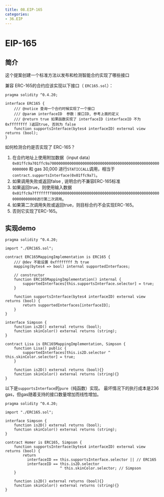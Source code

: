 ```yaml
---
title: 08.EIP-165
categories: 
- 36.EIP
---
```


# EIP-165

## 简介

这个提案创建一个标准方法以发布和检测智能合约实现了哪些接口

兼容 ERC-165的合约应该实现以下接口（ `ERC165.sol`）：

```solidity
pragma solidity ^0.4.20;

interface ERC165 {
    /// @notice 查询一个合约时候实现了一个接口
    /// @param interfaceID  参数：接口ID, 参考上面的定义
    /// @return true 如果函数实现了 interfaceID (interfaceID 不为 0xffffffff )返回true, 否则为 false
    function supportsInterface(bytes4 interfaceID) external view returns (bool);
}
```

如何检测合约是否实现了 ERC-165？

1. 在合约地址上使用附加数据（input data）`0x01ffc9a701ffc9a700000000000000000000000000000000000000000000000000000000` 和 gas 30,000 进行`STATICCALL`调用，相当于`contract.supportsInterface(0x01ffc9a7)`。
2. 如果调用失败或返回false , 说明合约不兼容ERC-165标准
3. 如果返回true，则使用输入数据`0x01ffc9a7ffffffff000000000000000000000000000000000000000000000000000000000000进行第二次调用`。
4. 如果第二次调用失败或返回true，则目标合约不会实现ERC-165。
5. 否则它实现了ERC-165。

## 实现demo

```solidity
pragma solidity ^0.4.20;

import "./ERC165.sol";

contract ERC165MappingImplementation is ERC165 {
    /// @dev 不能设置 0xffffffff 为 true
    mapping(bytes4 => bool) internal supportedInterfaces;

	// constructor
    function ERC165MappingImplementation() internal {
        supportedInterfaces[this.supportsInterface.selector] = true;
    }

    function supportsInterface(bytes4 interfaceID) external view returns (bool) {
        return supportedInterfaces[interfaceID];
    }
}

interface Simpson {
    function is2D() external returns (bool);
    function skinColor() external returns (string);
}

contract Lisa is ERC165MappingImplementation, Simpson {
    function Lisa() public {
        supportedInterfaces[this.is2D.selector ^ this.skinColor.selector] = true;
    }

    function is2D() external returns (bool){}
    function skinColor() external returns (string){}
}
```

以下是`supportsInterface`的`pure`（纯函数）实现。 最坏情况下的执行成本是236 gas，但gas随着支持的接口数量增加而线性增加。

```solidity
pragma solidity ^0.4.20;

import "./ERC165.sol";

interface Simpson {
    function is2D() external returns (bool);
    function skinColor() external returns (string);
}

contract Homer is ERC165, Simpson {
    function supportsInterface(bytes4 interfaceID) external view returns (bool) {
        return
          interfaceID == this.supportsInterface.selector || // ERC165
          interfaceID == this.is2D.selector
                         ^ this.skinColor.selector; // Simpson
    }

    function is2D() external returns (bool){}
    function skinColor() external returns (string){}
}
```













